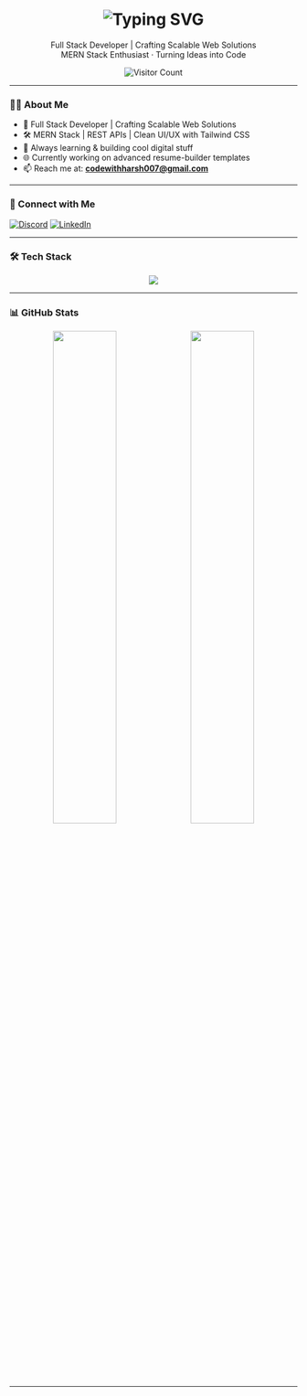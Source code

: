 <!-- GitHub Profile README for codewithharsh007 -->

<!-- 👋 Typing Header Animation -->
<h1 align="center">
  <img src="https://readme-typing-svg.demolab.com?font=Fira+Code&size=24&pause=1000&color=6C63FF&center=true&vCenter=true&width=400&lines=Hi+%F0%9F%91%8B%2C+I'm+Harsh" alt="Typing SVG" />
</h1>

<p align="center">
  Full Stack Developer | Crafting Scalable Web Solutions  
  <br />
  MERN Stack Enthusiast · Turning Ideas into Code
</p>


<!-- 🖼️ Banner Placeholder -->
<p align="center">
<!--   <img src="your-banner-url-here" alt="Profile Banner" /> -->
</p>

<!-- 👁️ Visitor Counter -->
<p align="center">
  <img src="https://komarev.com/ghpvc/?username=codewithharsh007&label=Visitors&style=flat-square&color=blue" alt="Visitor Count" />
</p>

---

### 👨‍💻 About Me

- 🚀 Full Stack Developer | Crafting Scalable Web Solutions  
- 🛠️ MERN Stack | REST APIs | Clean UI/UX with Tailwind CSS  
- 🧠 Always learning & building cool digital stuff  
- 🌐 Currently working on advanced resume-builder templates  
- 📫 Reach me at: **codewithharsh007@gmail.com**

---

### 🔗 Connect with Me

[![Discord](https://img.shields.io/badge/Discord-codewithharsh007-5865F2?style=flat&logo=discord&logoColor=white)](https://discordapp.com/users/codewithharsh007)
[![LinkedIn](https://img.shields.io/badge/LinkedIn-Harsh-blue?style=flat&logo=linkedin&logoColor=white)](https://www.linkedin.com/in/codewithharsh007/)

---

### 🛠️ Tech Stack

<div align="center">
  <img src="https://skillicons.dev/icons?i=html,css,js,react,nodejs,express,mongodb,tailwind,vite,java,git,github,figma,sql" />
</div>

---

### 📊 GitHub Stats

<div align="center">
  <img src="https://github-readme-stats.vercel.app/api?username=codewithharsh007&show_icons=true&theme=default&hide_border=true" width="47%" />
  <img src="https://github-readme-streak-stats.herokuapp.com/?user=codewithharsh007&theme=default&hide_border=true" width="47%" />
</div>


---

<!--
### 🐍 GitHub Contribution Snake

<p align="center">
  <img src="https://raw.githubusercontent.com/codewithharsh007/codewithharsh007/output/github-contribution-grid-snake.svg" alt="snake animation" />
</p>
-->